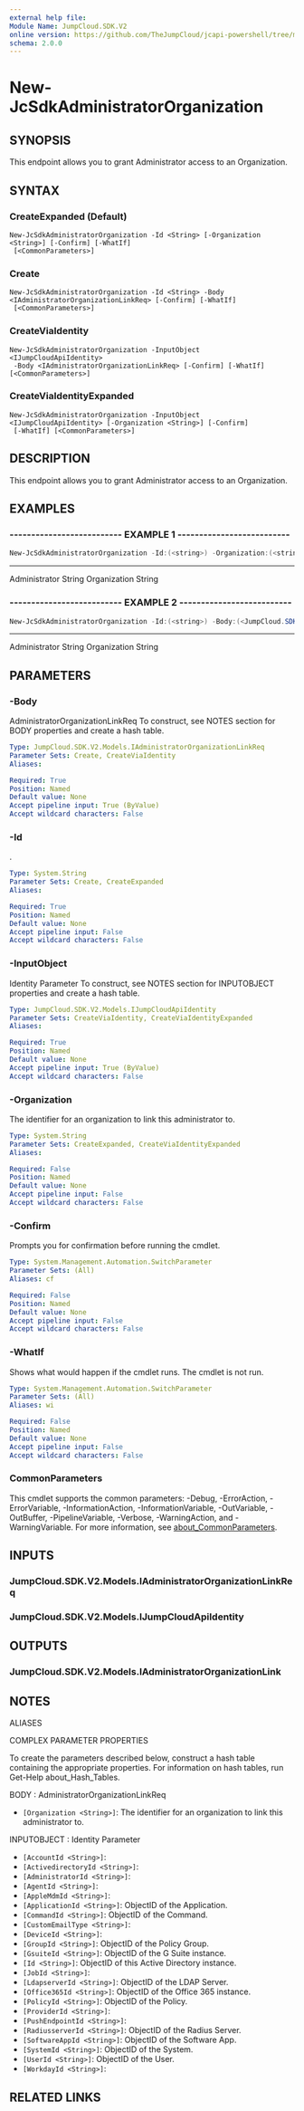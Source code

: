 ```yaml
---
external help file:
Module Name: JumpCloud.SDK.V2
online version: https://github.com/TheJumpCloud/jcapi-powershell/tree/master/SDKs/PowerShell/JumpCloud.SDK.V2/docs/exports/New-JcSdkAdministratorOrganization.md
schema: 2.0.0
---
```


# New-JcSdkAdministratorOrganization

## SYNOPSIS
This endpoint allows you to grant Administrator access to an Organization.

## SYNTAX

### CreateExpanded (Default)
```
New-JcSdkAdministratorOrganization -Id <String> [-Organization <String>] [-Confirm] [-WhatIf]
 [<CommonParameters>]
```

### Create
```
New-JcSdkAdministratorOrganization -Id <String> -Body <IAdministratorOrganizationLinkReq> [-Confirm] [-WhatIf]
 [<CommonParameters>]
```

### CreateViaIdentity
```
New-JcSdkAdministratorOrganization -InputObject <IJumpCloudApiIdentity>
 -Body <IAdministratorOrganizationLinkReq> [-Confirm] [-WhatIf] [<CommonParameters>]
```

### CreateViaIdentityExpanded
```
New-JcSdkAdministratorOrganization -InputObject <IJumpCloudApiIdentity> [-Organization <String>] [-Confirm]
 [-WhatIf] [<CommonParameters>]
```

## DESCRIPTION
This endpoint allows you to grant Administrator access to an Organization.

## EXAMPLES

### -------------------------- EXAMPLE 1 --------------------------
```powershell
New-JcSdkAdministratorOrganization -Id:(<string>) -Organization:(<string>)
```

----          ----------
Administrator String
Organization  String

### -------------------------- EXAMPLE 2 --------------------------
```powershell
New-JcSdkAdministratorOrganization -Id:(<string>) -Body:(<JumpCloud.SDK.V2.Models.AdministratorOrganizationLinkReq>)
```

----          ----------
Administrator String
Organization  String

## PARAMETERS

### -Body
AdministratorOrganizationLinkReq
To construct, see NOTES section for BODY properties and create a hash table.

```yaml
Type: JumpCloud.SDK.V2.Models.IAdministratorOrganizationLinkReq
Parameter Sets: Create, CreateViaIdentity
Aliases:

Required: True
Position: Named
Default value: None
Accept pipeline input: True (ByValue)
Accept wildcard characters: False
```

### -Id
.

```yaml
Type: System.String
Parameter Sets: Create, CreateExpanded
Aliases:

Required: True
Position: Named
Default value: None
Accept pipeline input: False
Accept wildcard characters: False
```

### -InputObject
Identity Parameter
To construct, see NOTES section for INPUTOBJECT properties and create a hash table.

```yaml
Type: JumpCloud.SDK.V2.Models.IJumpCloudApiIdentity
Parameter Sets: CreateViaIdentity, CreateViaIdentityExpanded
Aliases:

Required: True
Position: Named
Default value: None
Accept pipeline input: True (ByValue)
Accept wildcard characters: False
```

### -Organization
The identifier for an organization to link this administrator to.

```yaml
Type: System.String
Parameter Sets: CreateExpanded, CreateViaIdentityExpanded
Aliases:

Required: False
Position: Named
Default value: None
Accept pipeline input: False
Accept wildcard characters: False
```

### -Confirm
Prompts you for confirmation before running the cmdlet.

```yaml
Type: System.Management.Automation.SwitchParameter
Parameter Sets: (All)
Aliases: cf

Required: False
Position: Named
Default value: None
Accept pipeline input: False
Accept wildcard characters: False
```

### -WhatIf
Shows what would happen if the cmdlet runs.
The cmdlet is not run.

```yaml
Type: System.Management.Automation.SwitchParameter
Parameter Sets: (All)
Aliases: wi

Required: False
Position: Named
Default value: None
Accept pipeline input: False
Accept wildcard characters: False
```

### CommonParameters
This cmdlet supports the common parameters: -Debug, -ErrorAction, -ErrorVariable, -InformationAction, -InformationVariable, -OutVariable, -OutBuffer, -PipelineVariable, -Verbose, -WarningAction, and -WarningVariable. For more information, see [about_CommonParameters](http://go.microsoft.com/fwlink/?LinkID=113216).

## INPUTS

### JumpCloud.SDK.V2.Models.IAdministratorOrganizationLinkReq

### JumpCloud.SDK.V2.Models.IJumpCloudApiIdentity

## OUTPUTS

### JumpCloud.SDK.V2.Models.IAdministratorOrganizationLink

## NOTES

ALIASES

COMPLEX PARAMETER PROPERTIES

To create the parameters described below, construct a hash table containing the appropriate properties. For information on hash tables, run Get-Help about_Hash_Tables.


BODY <IAdministratorOrganizationLinkReq>: AdministratorOrganizationLinkReq
  - `[Organization <String>]`: The identifier for an organization to link this administrator to.

INPUTOBJECT <IJumpCloudApiIdentity>: Identity Parameter
  - `[AccountId <String>]`: 
  - `[ActivedirectoryId <String>]`: 
  - `[AdministratorId <String>]`: 
  - `[AgentId <String>]`: 
  - `[AppleMdmId <String>]`: 
  - `[ApplicationId <String>]`: ObjectID of the Application.
  - `[CommandId <String>]`: ObjectID of the Command.
  - `[CustomEmailType <String>]`: 
  - `[DeviceId <String>]`: 
  - `[GroupId <String>]`: ObjectID of the Policy Group.
  - `[GsuiteId <String>]`: ObjectID of the G Suite instance.
  - `[Id <String>]`: ObjectID of this Active Directory instance.
  - `[JobId <String>]`: 
  - `[LdapserverId <String>]`: ObjectID of the LDAP Server.
  - `[Office365Id <String>]`: ObjectID of the Office 365 instance.
  - `[PolicyId <String>]`: ObjectID of the Policy.
  - `[ProviderId <String>]`: 
  - `[PushEndpointId <String>]`: 
  - `[RadiusserverId <String>]`: ObjectID of the Radius Server.
  - `[SoftwareAppId <String>]`: ObjectID of the Software App.
  - `[SystemId <String>]`: ObjectID of the System.
  - `[UserId <String>]`: ObjectID of the User.
  - `[WorkdayId <String>]`: 

## RELATED LINKS

